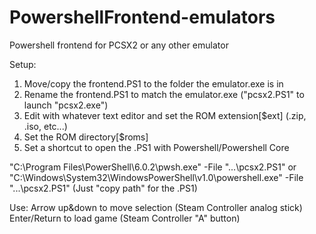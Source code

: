 # PowershellFrontend-emulators
Powershell frontend for PCSX2 or any other emulator

Setup:
1. Move/copy the frontend.PS1 to the folder the emulator.exe is in
2. Rename the frontend.PS1 to match the emulator.exe ("pcsx2.PS1" to launch "pcsx2.exe")
3. Edit with whatever text editor and set the ROM extension[$ext] (.zip, .iso, etc...)
4. Set the ROM directory[$roms]
5. Set a shortcut to open the .PS1 with Powershell/Powershell Core

"C:\Program Files\PowerShell\6.0.2\pwsh.exe" -File "...\pcsx2.PS1"
or
"C:\Windows\System32\WindowsPowerShell\v1.0\powershell.exe" -File "...\pcsx2.PS1"
(Just "copy path" for the .PS1)


Use:
Arrow up&down to move selection (Steam Controller analog stick)
Enter/Return to load game (Steam Controller "A" button)
